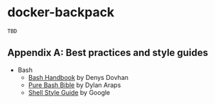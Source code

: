 # docker-backpack

`TBD`

## Appendix A: Best practices and style guides

- Bash
    - [Bash Handbook](https://github.com/denysdovhan/bash-handbook) by Denys Dovhan
    - [Pure Bash Bible](https://github.com/dylanaraps/pure-bash-bible) by Dylan Araps
    - [Shell Style Guide](https://google.github.io/styleguide/shellguide.html) by Google
